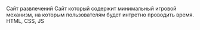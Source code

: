 Сайт развлечений
Сайт который содержит минимальный игровой механизм, на которым пользователям будет интретно проводить время.
HTML, CSS, JS
